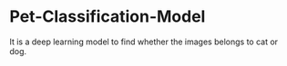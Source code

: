 # Pet-Classification-Model
It is a deep learning model to find whether the images belongs to cat or dog.
